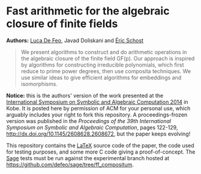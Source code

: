 # Fast arithmetic for the algebraic closure of finite fields

**Authors:** [Luca De Feo](http://defeo.lu), Javad Doliskani
and [Éric Schost](http://www.csd.uwo.ca/~eschost/)

>  We present algorithms to construct and do arithmetic operations in
>  the algebraic closure of the finite field GF(p). Our
>  approach is inspired by algorithms for constructing irreducible
>  polynomials, which first reduce to prime power degrees, then use
>  composita techniques. We use similar ideas to give efficient
>  algorithms for embeddings and isomorphisms.

**Notice:** this is the authors' version of the work presented at the
[International Symposium on Symbolic and Algebraic Computation 2014](http://www.issac-conference.org/2014/)
in Kobe. It is posted here by permission of ACM for your personal use,
which arguably includes your right to fork this repository. A
proceedings-frozen version was published in the *Proceedings of the
39th International Symposium on Symbolic and Algebraic Computation*,
pages 122-129, <http://dx.doi.org/10.1145/2608628.2608672>, but the
paper keeps evolving!

This repository contains the [LaTeX](http://www.latex-project.org/)
source code of the paper, the code used for testing purposes, and some
more C code giving a proof-of-concept.  The
[Sage](http://www.sagemath.org/) tests must be run against the
experimental branch hosted at
<https://github.com/defeo/sage/tree/ff_compositum>.
